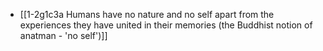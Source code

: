 - [[1-2g1c3a Humans have no nature and no self apart from the experiences they have united in their memories (the Buddhist notion of anatman - 'no self')]]
